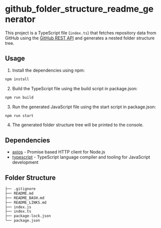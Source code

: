 # github_folder_structure_readme_generator

This project is a TypeScript file (`index.ts`) that fetches repository data from GitHub using the [GitHub REST API](https://docs.github.com/en/rest/) and generates a nested folder structure tree.

## Usage

1. Install the dependencies using npm:

```bash
npm install
```

2. Build the TypeScript file using the build script in package.json:

```bash
npm run build
```

3. Run the generated JavaScript file using the start script in package.json:

```bash
npm run start
```

4. The generated folder structure tree will be printed to the console.

## Dependencies

- [axios](https://www.npmjs.com/package/axios) - Promise based HTTP client for Node.js
- [typescript](https://www.npmjs.com/package/typescript) - TypeScript language compiler and tooling for JavaScript development

## Folder Structure
```bash
├── .gitignore
├── README.md
├── README_BASH.md
├── README_LINKS.md
├── index.js
├── index.ts
├── package-lock.json
└── package.json
```
